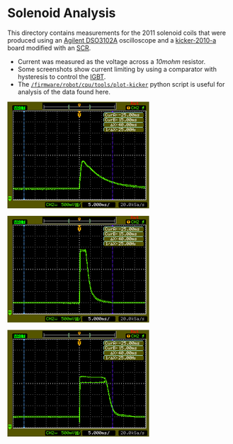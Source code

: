 # Solenoid Analysis

This directory contains measurements for the 2011 solenoid coils that were produced using an [Agilent DSO3102A](http://www.keysight.com/en/pd-580288-pn-DSO3102A/oscilloscope-100-mhz?&cc=US&lc=eng) oscilloscope and a [kicker-2010-a](https://github.com/RoboJackets/robocup-pcb/tree/master/archive-pcb/kicker-2010-a) board modified with an [SCR](http://en.wikipedia.org/wiki/Silicon-controlled_rectifier).
* Current was measured as the voltage across a *10mohm* resistor.
* Some screenshots show current limiting by using a comparator with hysteresis to control the [IGBT](http://en.wikipedia.org/wiki/Insulated-gate_bipolar_transistor).
* The [`/firmware/robot/cpu/tools/plot-kicker`](../../tools/plot-kicker) python script is useful for analysis of the data found here.


![Oscilloscope Capture Chipping](chip_scr_vid9.png)

![Oscilloscope Capture Kicking](kick_scr_vid4.png)

![Oscilloscope Capture Kicking & Current Limited](kick_ilimit_vid1.png)